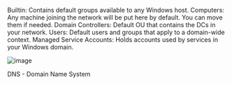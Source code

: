 
   Builtin: Contains default groups available to any Windows host.
   Computers: Any machine joining the network will be put here by default. You can move them if needed.
   Domain Controllers: Default OU that contains the DCs in your network.
   Users: Default users and groups that apply to a domain-wide context.
   Managed Service Accounts: Holds accounts used by services in your Windows domain.

![image](https://user-images.githubusercontent.com/104815254/233893789-2a8e9802-181e-419e-b2bf-5f59cd52b9b8.png)


DNS - Domain Name System
